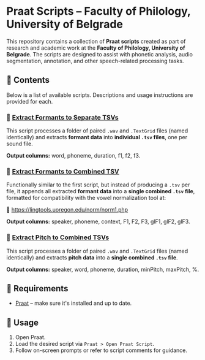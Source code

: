 # Praat Scripts – Faculty of Philology, University of Belgrade

This repository contains a collection of **Praat scripts** created as part of research and academic work at the **Faculty of Philology, University of Belgrade**. The scripts are designed to assist with phonetic analysis, audio segmentation, annotation, and other speech-related processing tasks.

## 📁 Contents

Below is a list of available scripts. Descriptions and usage instructions are provided for each.

### 🔹 [Extract Formants to Separate TSVs](scripts/file-iterator-formant.praat)
This script processes a folder of paired `.wav` and `.TextGrid` files (named identically) and extracts **formant data** into **individual `.tsv` files**, one per sound file.

**Output columns:**
word, phoneme, duration, f1, f2, f3.

### 🔹 [Extract Formants to Combined TSV](scripts/file-iterator-formant-normalization.praat)
Functionally similar to the first script, but instead of producing a `.tsv` per file, it appends all extracted **formant data** into a **single combined `.tsv` file**, formatted for compatibility with the vowel normalization tool at:

🔗 https://lingtools.uoregon.edu/norm/norm1.php

**Output columns:**
speaker, phoneme, context, F1, F2, F3, glF1, glF2, glF3.

### 🔹 [Extract Pitch to Combined TSVs](scripts/file-iterator-pitch.praat)
This script processes a folder of paired `.wav` and `.TextGrid` files (named identically) and extracts **pitch data** into a **single combined `.tsv` file**.

**Output columns:**
speaker, word, phoneme, duration, minPitch, maxPitch, %.

## 🧪 Requirements

- [Praat](https://www.fon.hum.uva.nl/praat/) – make sure it's installed and up to date.

## 📝 Usage

1. Open Praat.
2. Load the desired script via `Praat > Open Praat Script`.
3. Follow on-screen prompts or refer to script comments for guidance.